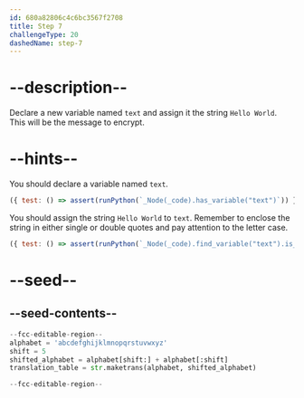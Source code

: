 ```yaml
---
id: 680a82806c4c6bc3567f2708
title: Step 7
challengeType: 20
dashedName: step-7
---
```


# --description--

Declare a new variable named `text` and assign it the string `Hello World`. This will be the message to encrypt.

# --hints--

You should declare a variable named `text`.

```js
({ test: () => assert(runPython(`_Node(_code).has_variable("text")`)) })
```

You should assign the string `Hello World` to `text`. Remember to enclose the string in either single or double quotes and pay attention to the letter case.

```js
({ test: () => assert(runPython(`_Node(_code).find_variable("text").is_equivalent("text = 'Hello World'")`)) })
```

# --seed--

## --seed-contents--

```py
--fcc-editable-region--
alphabet = 'abcdefghijklmnopqrstuvwxyz'
shift = 5
shifted_alphabet = alphabet[shift:] + alphabet[:shift]
translation_table = str.maketrans(alphabet, shifted_alphabet)

--fcc-editable-region--
```
